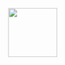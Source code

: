 
<img src="https://user-images.githubusercontent.com/94288727/210132472-673384ca-0985-4933-a776-0a854462caa6.png" alt="" style="height:100px;">
